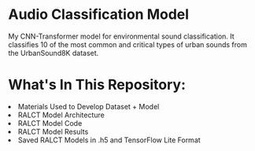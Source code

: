 # Audio Classification Model

My CNN-Transformer model for environmental sound classification. It classifies 10 of the most common and critical types of urban sounds from the UrbanSound8K dataset.


# What's In This Repository:
<li> Materials Used to Develop Dataset + Model </li>
<li> RALCT Model Architecture </li>
<li> RALCT Model Code </li>
<li> RALCT Model Results </li>
<li> Saved RALCT Models in .h5 and TensorFlow Lite Format </li>


